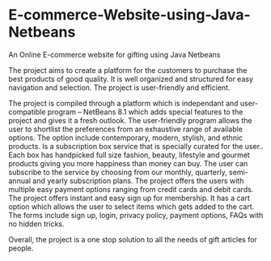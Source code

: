 # E-commerce-Website-using-Java-Netbeans
An Online E-commerce website for gifting using Java Netbeans


The project aims to create a platform for the customers to purchase the best products of good quality.
It is well organized and structured for easy navigation and selection. The project is user-friendly and efficient.

The project is compiled through a platform which is independant and user-compatible program – NetBeans 8.1 which adds special features to the project and gives it a fresh outlook.
The user-friendly program allows the user to shortlist the preferences from an exhaustive range of available options. The option include contemporary, modern, stylish, and ethnic products. Is a subscription box service that is specially curated for the user.. Each box has handpicked full size fashion, beauty, lifestyle and gourmet products giving you more happiness than money can buy. The user can subscribe to the service by choosing from our monthly, quarterly, semi-annual and yearly subscription plans.
The project offers the users with multiple easy payment options ranging from credit cards and debit cards. The project offers instant and easy sign up for membership. It has a cart option which allows the user to select items which gets added to the cart. 
The forms include sign up, login, privacy policy, payment options, FAQs with no hidden tricks.

Overall, the project is a one stop solution to all the needs of gift articles for people.
